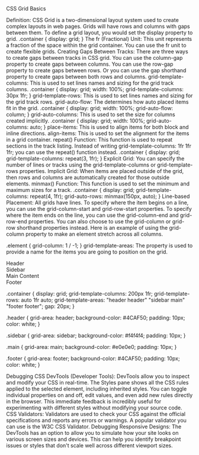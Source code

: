 <!-- @format -->

CSS Grid Basics

Definition: CSS Grid is a two-dimensional layout system used to create complex layouts in web pages. Grids will have rows and columns with gaps between them. To define a grid layout, you would set the display property to grid.
.container {
display: grid;
}
The fr (Fractional) Unit: This unit represents a fraction of the space within the grid container. You can use the fr unit to create flexible grids.
Creating Gaps Between Tracks: There are three ways to create gaps between tracks in CSS grid. You can use the column-gap property to create gaps between columns. You can use the row-gap property to create gaps between rows. Or you can use the gap shorthand property to create gaps between both rows and columns.
grid-template-columns: This is used to set lines names and sizing for the grid track columns.
.container {
display: grid;
width: 100%;
grid-template-columns: 30px 1fr;
}
grid-template-rows: This is used to set lines names and sizing for the grid track rows.
grid-auto-flow: The determines how auto placed items fit in the grid.
.container {
display: grid;
width: 100%;
grid-auto-flow: column;
}
grid-auto-columns: This is used to set the size for columns created implicitly.
.container {
display: grid;
width: 100%;
grid-auto-columns: auto;
}
place-items: This is used to align items for both block and inline directions.
align-items: This is used to set the alignment for the items in a grid container.
repeat() Function: This function is used to repeat sections in the track listing. Instead of writing grid-template-columns: 1fr 1fr 1fr; you can use the repeat() function instead.
.container {
display: grid;
grid-template-columns: repeat(3, 1fr);
}
Explicit Grid: You can specify the number of lines or tracks using the grid-template-columns or grid-template-rows properties.
Implicit Grid: When items are placed outside of the grid, then rows and columns are automatically created for those outside elements.
minmax() Function: This function is used to set the minimum and maximum sizes for a track.
.container {
display: grid;
grid-template-columns: repeat(4, 1fr);
grid-auto-rows: minmax(150px, auto);
}
Line-based Placement: All grids have lines. To specify where the item begins on a line, you can use the grid-column-start and grid-row-start properties. To specify where the item ends on the line, you can use the grid-column-end and grid-row-end properties. You can also choose to use the grid-column or grid-row shorthand properties instead.
Here is an example of using the grid-column property to make an element stretch across all columns.

.element {
grid-column: 1 / -1;
}
grid-template-areas: The property is used to provide a name for the items you are going to position on the grid.

<div class="container">
  <div class="header">Header</div>
  <div class="sidebar">Sidebar</div>
  <div class="main">Main Content</div>
  <div class="footer">Footer</div>
</div>

.container {
display: grid;
grid-template-columns: 200px 1fr;
grid-template-rows: auto 1fr auto;
grid-template-areas:
"header header"
"sidebar main"
"footer footer";
gap: 20px;
}

.header {
grid-area: header;
background-color: #4CAF50;
padding: 10px;
color: white;
}

.sidebar {
grid-area: sidebar;
background-color: #f4f4f4;
padding: 10px;
}

.main {
grid-area: main;
background-color: #e0e0e0;
padding: 10px;
}

.footer {
grid-area: footer;
background-color: #4CAF50;
padding: 10px;
color: white;
}

Debugging CSS
DevTools (Developer Tools): DevTools allow you to inspect and modify your CSS in real-time. The Styles pane shows all the CSS rules applied to the selected element, including inherited styles. You can toggle individual properties on and off, edit values, and even add new rules directly in the browser. This immediate feedback is incredibly useful for experimenting with different styles without modifying your source code.
CSS Validators: Validators are used to check your CSS against the official specifications and reports any errors or warnings. A popular validator you can use is the W3C CSS Validator.
Debugging Responsive Designs: The DevTools has an option to allow you to simulate how your site looks on various screen sizes and devices. This can help you identify breakpoint issues or styles that don't scale well across different viewport sizes.
